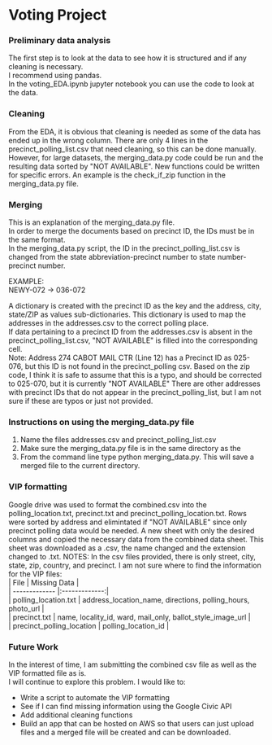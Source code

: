 # Voting Project

### Preliminary data analysis
The first step is to look at the data to see how it is structured and if any cleaning is necessary.  
I recommend using pandas.  
In the voting_EDA.ipynb jupyter notebook you can use the code to look at the data.

### Cleaning
From the EDA, it is obvious that cleaning is needed as some of the data has ended up in the wrong column.
There are only 4 lines in the precinct_polling_list.csv that need cleaning, so this can be done manually.
However, for large datasets, the merging_data.py code could be run and the resulting data sorted by "NOT AVAILABLE".  New functions could be written for specific errors.  An example is the check_if_zip function in the merging_data.py file.

### Merging
This is an explanation of the merging_data.py file.  
In order to merge the documents based on precinct ID, the IDs must be in the same format.  
In the merging_data.py script, the ID in the precinct_polling_list.csv is changed from the state abbreviation-precinct number
to state number-precinct number.    
  
EXAMPLE:  
NEWY-072 &rarr; 036-072  
  
A dictionary is created with the precinct ID as the key and the address, city, state/ZIP as values sub-dictionaries.
This dictionary is used to map the addresses in the addresses.csv to the correct polling place.  
If data pertaining to a precinct ID from the addresses.csv is absent in the precinct_polling_list.csv, 
"NOT AVAILABLE" is filled into the corresponding cell.  
Note: Address 274 CABOT MAIL CTR (Line 12) has a Precinct ID as 025-076, but this ID is not found in the precinct_polling csv.  Based on the zip code, I think it is safe to assume that this is a typo, and should be corrected to 025-070, but it is currently "NOT AVAILABLE"
There are other addresses with precinct IDs that do not appear in the precinct_polling_list, but I am not sure if these are typos or just not provided.  

### Instructions on using the merging_data.py file
1. Name the files addresses.csv and precinct_polling_list.csv 
2. Make sure the merging_data.py file is in the same directory as the 
3. From the command line type python merging_data.py.  This will save a merged file to the current directory.

### VIP formatting
Google drive was used to format the combined.csv into the polling_location.txt, precinct.txt and precinct_polling_location.txt.
Rows were sorted by address and elimintated if "NOT AVAILABLE" since only precinct polling data would be needed.
A new sheet with only the desired columns and copied the necessary data from the combined data sheet. This sheet was downloaded as a .csv, the name changed and the extension changed to .txt.
NOTES: 
In the csv files provided, there is only street, city, state, zip, country, and precinct.  I am not sure where to find the information for the VIP files:  
| File      | Missing Data           |  
| ------------- |:-------------:|  
| polling_location.txt      | address_location_name, directions, polling_hours, photo_url |   
| precinct.txt   | name, locality_id, ward, mail_only, ballot_style_image_url     |  
| precinct_polling_location | polling_location_id |  
 
### Future Work
In the interest of time, I am submitting the combined csv file as well as the VIP formatted file as is.  
I will continue to explore this problem.  I would like to:
* Write a script to automate the VIP formatting
* See if I can find missing information using the Google Civic API
* Add additional cleaning functions
* Build an app that can be hosted on AWS so that users can just upload files and a merged file will be created and can be downloaded.



